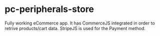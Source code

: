 # pc-peripherals-store
Fully working eCommerce app.
It has CommerceJS integrated in order to retrive products/cart data. StripeJS is used for the Payment method.
